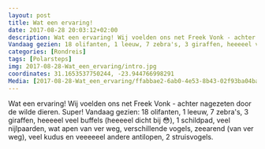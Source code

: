 ```yaml
---
layout: post
title: Wat een ervaring!
date: 2017-08-28 20:03:12+02:00
description: Wat een ervaring! Wij voelden ons net Freek Vonk - achter nagezeten door de wilde dieren. Super! 
Vandaag gezien: 18 olifanten, 1 leeuw, 7 zebra's, 3 giraffen, heeeeel veel buffels (heeeeel dicht bij 😳), 1 schildpad
categories: [Rondreis]
tags: [Polarsteps]
img: 2017-08-28-Wat_een_ervaring/intro.jpg
coordinates: 31.1653537750244, -23.944766998291
Media: [2017-08-28-Wat_een_ervaring/ffabbae2-6ab0-4e53-8b43-02f93ba04ba3_large_image.jpg, 2017-08-28-Wat_een_ervaring/634d8551-7900-4b0a-93fb-a087479cf238_large_image.jpg, 2017-08-28-Wat_een_ervaring/55f1957b-144e-4005-9a38-549526b56d5d_large_image.jpg, 2017-08-28-Wat_een_ervaring/3bf891c4-f0e3-4897-8010-e7235b5d0282_large_image.jpg, 2017-08-28-Wat_een_ervaring/c5dcdb5a-a8b8-4841-a31b-1f8a59bf34e1_large_image.jpg, 2017-08-28-Wat_een_ervaring/1fa0023d-7aa6-40ec-87cf-45441e793174_large_image.jpg, 2017-08-28-Wat_een_ervaring/353826db-3991-4058-9dc7-9afbf1fbebf1_large_image.jpg, 2017-08-28-Wat_een_ervaring/37adf6d6-3709-41aa-b9cb-a2af17bc7c6d_large_image.jpg]
---
```

Wat een ervaring! Wij voelden ons net Freek Vonk - achter nagezeten door de wilde dieren. Super! 
Vandaag gezien: 18 olifanten, 1 leeuw, 7 zebra's, 3 giraffen, heeeeel veel buffels (heeeeel dicht bij 😳), 1 schildpad, veel nijlpaarden, wat apen van ver weg, verschillende vogels, zeearend (van ver weg), veel kudus en veeeeeel andere antilopen, 2 struisvogels.